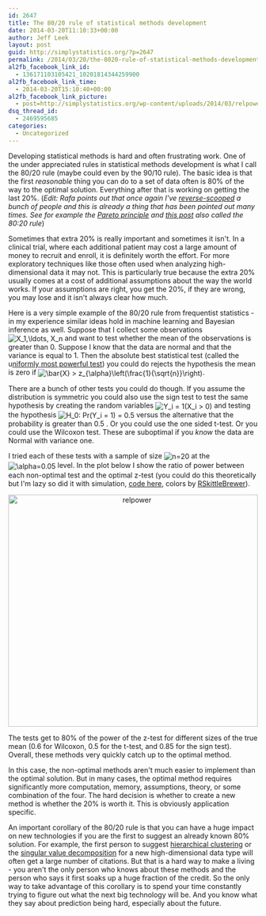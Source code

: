 ```yaml
---
id: 2647
title: The 80/20 rule of statistical methods development
date: 2014-03-20T11:10:33+00:00
author: Jeff Leek
layout: post
guid: http://simplystatistics.org/?p=2647
permalink: /2014/03/20/the-8020-rule-of-statistical-methods-development/
al2fb_facebook_link_id:
  - 136171103105421_10201814344259900
al2fb_facebook_link_time:
  - 2014-03-20T15:10:40+00:00
al2fb_facebook_link_picture:
  - post=http://simplystatistics.org/wp-content/uploads/2014/03/relpower2.png
dsq_thread_id:
  - 2469595685
categories:
  - Uncategorized
---
```

Developing statistical methods is hard and often frustrating work. One of the under appreciated rules in statistical methods development is what I call the 80/20 rule (maybe could even by the 90/10 rule). The basic idea is that the first _reasonable_ thing you can do to a set of data often is 80% of the way to the optimal solution. Everything after that is working on getting the last 20%. (_Edit: Rafa points out that once again I've [reverse-scooped](http://simplystatistics.org/2011/12/03/reverse-scooping/) a bunch of people and this is already a thing that has been pointed out many times. See for example the [Pareto principle](http://en.wikipedia.org/wiki/Pareto_principle) and [this post](http://c2.com/cgi/wiki?EightyTwentyRule) also called the 80:20 rule_)

Sometimes that extra 20% is really important and sometimes it isn't. In a clinical trial, where each additional patient may cost a large amount of money to recruit and enroll, it is definitely worth the effort. For more exploratory techniques like those often used when analyzing high-dimensional data it may not. This is particularly true because the extra 20% usually comes at a cost of additional assumptions about the way the world works. If your assumptions are right, you get the 20%, if they are wrong, you may lose and it isn't always clear how much.

Here is a very simple example of the 80/20 rule from frequentist statistics - in my experience similar ideas hold in machine learning and Bayesian inference as well. Suppose that I collect some observations <span class='MathJax_Preview'><img src='http://simplystatistics.org/wp-content/plugins/latex/cache/tex_062d0284d7f45f7d93ff7d4b0fb8886f.gif' style='vertical-align: middle; border: none; ' class='tex' alt=" X_1,\ldots, X_n" /></span> and want to test whether the mean of the observations is greater than 0. Suppose I know that the data are normal and that the variance is equal to 1. Then the absolute best statistical test (called the u[niformly most powerful test](http://en.wikipedia.org/wiki/Uniformly_most_powerful_test)) you could do rejects the hypothesis the mean is zero if <span class='MathJax_Preview'><img src='http://simplystatistics.org/wp-content/plugins/latex/cache/tex_8bc8d8fb0a6ff9570c357dab881a2891.gif' style='vertical-align: middle; border: none; ' class='tex' alt=" \bar{X} > z_{\alpha}\left(\frac{1}{\sqrt{n}}\right) " /></span>.

There are a bunch of other tests you could do though. If you assume the distribution is symmetric you could also use the sign test to test the same hypothesis by creating the random variables <span class='MathJax_Preview'><img src='http://simplystatistics.org/wp-content/plugins/latex/cache/tex_ef677414efbbce1f018925a0af81fed4.gif' style='vertical-align: middle; border: none; ' class='tex' alt=" Y_i = 1(X_i > 0) " /></span> and testing the hypothesis <span class='MathJax_Preview'><img src='http://simplystatistics.org/wp-content/plugins/latex/cache/tex_7ee857b7d44d932477dffae81af3056f.gif' style='vertical-align: middle; border: none; ' class='tex' alt=" H_0: Pr(Y_i = 1) = 0.5 " /></span> versus the alternative that the probability is greater than 0.5 . Or you could use the one sided t-test. Or you could use the Wilcoxon test. These are suboptimal if you _know_ the data are Normal with variance one.

I tried each of these tests with a sample of size <span class='MathJax_Preview'><img src='http://simplystatistics.org/wp-content/plugins/latex/cache/tex_1e6b5b7ea03ea0c5cf784222e040a049.gif' style='vertical-align: middle; border: none; padding-bottom:1px;' class='tex' alt=" n=20 " /></span> at the <span class='MathJax_Preview'><img src='http://simplystatistics.org/wp-content/plugins/latex/cache/tex_062331e0001151470fd8ce434608411c.gif' style='vertical-align: middle; border: none; padding-bottom:1px;' class='tex' alt=" \alpha=0.05 " /></span> level. In the plot below I show the ratio of power between each non-optimal test and the optimal z-test (you could do this theoretically but I'm lazy so did it with simulation, [code here](https://gist.github.com/jtleek/9665572), colors by [RSkittleBrewer](http://alyssafrazee.com/RSkittleBrewer.html)).

<p style="text-align: center;">
  <a href="http://simplystatistics.org/2014/03/20/the-8020-rule-of-statistical-methods-development/relpower-3/" rel="attachment wp-att-2830"><img class=" wp-image-2830 aligncenter" alt="relpower" src="http://simplystatistics.org/wp-content/uploads/2014/03/relpower2.png" width="504" height="469" srcset="http://simplystatistics.org/wp-content/uploads/2014/03/relpower2-300x279.png 300w, http://simplystatistics.org/wp-content/uploads/2014/03/relpower2.png 720w" sizes="(max-width: 504px) 100vw, 504px" /></a>
</p>

The tests get to 80% of the power of the z-test for different sizes of the true mean (0.6 for Wilcoxon, 0.5 for the t-test, and 0.85 for the sign test). Overall, these methods very quickly catch up to the optimal method.

In this case, the non-optimal methods aren't much easier to implement than the optimal solution. But in many cases, the optimal method requires significantly more computation, memory, assumptions, theory, or some combination of the four. The hard decision is whether to create a new method is whether the 20% is worth it. This is obviously application specific.

An important corollary of the 80/20 rule is that you can have a huge impact on new technologies if you are the first to suggest an already known 80% solution. For example, the first person to suggest [hierarchical clustering](http://www.pnas.org/content/95/25/14863.long) or the [singular value decomposition](http://www.pnas.org/content/97/18/10101.abstract) for a new high-dimensional data type will often get a large number of citations. But that is a hard way to make a living - you aren't the only person who knows about these methods and the person who says it first soaks up a huge fraction of the credit. So the only way to take advantage of this corollary is to spend your time constantly trying to figure out what the next big technology will be. And you know what they say about prediction being hard, especially about the future.